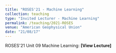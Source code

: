 ```yaml
---
title: "ROSES'21 - Machine Learning"
collection: teaching
type: "Invited Lecturer - Machine Learning"
permalink: /teaching/2021-ROSES
venue: "American Geophysical Union"
date: "21/08/17"
---
```

ROSES'21 Unit 09 Machine Learning:  <a href="https://youtu.be/KttCrU9lFto" target="_blank" style="text-decoration:none"><span class="ca"><strong>[View Lecture]</strong></span></a> 